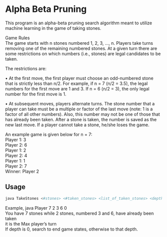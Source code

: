 # Alpha Beta Pruning

This program is an alpha-beta pruning search algorithm meant to utilize machine learning in the game of taking stones.

Game Rules<br />
The game starts with n stones numbered 1, 2, 3, ..., n. Players take turns removing one of the remaining
numbered stones. At a given turn there are some restrictions on which numbers (i.e., stones) are legal
candidates to be taken. 

The restrictions are:

• At the first move, the first player must choose an odd-numbered stone that is strictly less than
n/2. For example, if n = 7 (n/2 = 3.5), the legal numbers for the first move are 1 and 3. If n = 6
(n/2 = 3), the only legal number for the first move is 1.

• At subsequent moves, players alternate turns. The stone number that a player can take must be
a multiple or factor of the last move (note: 1 is a factor of all other numbers). Also, this number
may not be one of those that has already been taken. After a stone is taken, the number is saved
as the new last move. If a player cannot take a stone, he/she loses the game.

An example game is given below for n = 7:<br />
Player 1: 3<br />
Player 2: 6<br />
Player 1: 2<br />
Player 2: 4<br />
Player 1: 1<br />
Player 2: 7<br />
Winner: Player 2<br />

## Usage

```bash
java TakeStones <#stones> <#taken_stones> <list_of_taken_stones> <depth>
```
Example, java Player 7 2 3 6 0<br />
You have 7 stones while 2 stones, numbered 3 and 6, have already been taken<br />
it is the Max player’s turn<br />
If depth is 0, search to end game states, otherwise to that depth.
